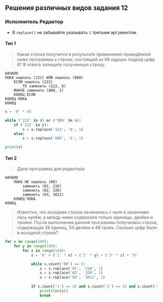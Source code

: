 ## Решения различных видов задания 12

### Исполнитель Редактор

* В ``replace()`` не забывайте указывать ``1`` третьим аргументом.

#### Тип 1
> Какая стро­ка по­лу­чит­ся в ре­зуль­та­те при­ме­не­ния при­ведённой ниже про­грам­мы к стро­ке, со­сто­я­щей из 68 иду­щих под­ряд цифр 8? В от­ве­те за­пи­ши­те по­лу­чен­ную стро­ку.
```
НА­ЧА­ЛО
ПОКА на­шлось (222) ИЛИ на­шлось (888)
    ЕСЛИ на­шлось (222)
        ТО за­ме­нить (222, 8)
    ИНАЧЕ за­ме­нить (888, 2)
    КОНЕЦ ЕСЛИ
КОНЕЦ ПОКА
КОНЕЦ
```

```python
s = '8' * 68

while ('222' in s) or ('888' in s):
	if ('222' in s):
		s = s.replace('222', '8', 1)
	else:
		s = s.replace('888', '2', 1)

print(s)
```

#### Тип 2
> Дана про­грам­ма для ре­дак­то­ра:

```
НА­ЧА­ЛО
    ПОКА НЕ на­шлось (00)
        за­ме­нить (01, 210)
        за­ме­нить (02, 320)
        за­ме­нить (03, 3012)
    КОНЕЦ ПОКА
КОНЕЦ
```

> Из­вест­но, что ис­ход­ная стро­ка на­чи­на­лась с нуля и за­кан­чи­ва­лась нулём, а между ними со­дер­жа­ла толь­ко еди­ни­цы, двой­ки и трой­ки. После вы­пол­не­ния дан­ной про­грам­мы по­лу­чи­лась стро­ка, со­дер­жа­щая 26 еди­ниц, 54 двой­ки и 48 троек. Сколь­ко цифр было в ис­ход­ной стро­ке?

```python
for x in range(100):
    for y in range(100):
        for z in range(100):
            s = '0' + ('1' * x) + ('2' * y) + ('3' * z) + '0'

            while s.count('00') == 0:
                s = s.replace('01', '210', 1)
                s = s.replace('02', '320', 1)
                s = s.replace('03', '3012', 1)
            
            if s.count('1') == 26 and s.count('2') == 54 and s.count('3') == 48:
                print(len(s))
                break
```
